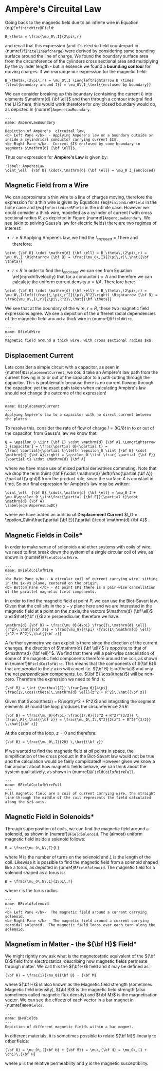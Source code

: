 # Ampère's Circuital Law
Going back to the magnetic field due to an infinite wire in Equation {eq}`InfiniteWireBField`:
```{math}
B_\theta = \frac{\mu_0\,I}{2\pi\,r}
```
and recall that this expression (and it's electric field counterpart in {numref}`finitelineofcharge`) were derived by considering some bounding 
surface around the line of charge.  We found the boundary surface area from the  circumference of the cylinders cross sectional area and multiplying by the 
cylinder length - but in essence we found a <b> bounding contour </b> for moving charges.  If we rearrange our expression for the magnetic field:

```{math}
B_\theta\,(2\pi\,r) = \mu_0\,I \Longleftrightarrow B \times (\text{boundary around I}) = \mu_0\,I_\text{{enclosed by boundary}}
```

We can consider breaking up this boundary (containing the current $I$) into elements $\mathrm{d} {\bf \ell}$ and then through a contour integral find the LHS here, 
this would work therefore for <em> any </em> closed boundary would do, as depicted in {numref}`AmpereLawBoundary`.

```{figure} ../figures/AmperesLaw.png
---
name: AmpereLawBoundary
---
Depiction of Ampère's  circuital law, 
<b> Left Pane </b>  - Applying Ampère's law on a boundary outside or inside a cylindrical conductor carrying current $I$.  
<b> Right Pane </b> - Current $I$ enclosed by some boundary in segments $\mathrm{d} {\bf \ell}$.
```

Thus our expression for <b>Ampère's Law</b> is given by:
```{math}
:label: AmperesLaw
\oint_\ell  {\bf B} \cdot\,\mathrm{d} {\bf \ell} = \mu_0 I_{enclosed} 
```

## Magnetic Field from a Wire
We can approximate a thin wire to a line of charges moving, therefore the expression for a thin wire is given by Equations {eq}`FiniteWireBField` in the finite case and 
{eq}`InfiniteWireBField` in the infinite case.  However we could consider a thick wire, modelled as a cylinder of current $I$ with cross sectional radius $R$, 
as depicted in Figure {numref}`AmpereLawBoundary`.  We see (akin to solving Gauss's law for electric fields) there are two regimes of interest:
- $r \geq R$ Applying Ampère's law, we find the $I_{enclosed} = I$ here and therefore:
```{math}
\oint {\bf B} \cdot \mathrm{d} {\bf \ell} = B_\theta\,(2\pi\,r) = \mu_0\,I \Rightarrow {\bf B} = \frac{\mu_0\,I}{2\pi\,r}\,\hat{{\bf \theta}}
```
    
- $r < R$ In order to find the $I_{enclosed}$ we can see from Equation \ref{eqn:driftvelocity} that for a conductor $I \propto A$ and 
therefore we can calculate the uniform current density $\rho = I / A$.  Therefore here:

```{math}
\oint {\bf B} \cdot \mathrm{d} {\bf \ell} = B_\theta\,(2\pi\,r) = \mu_0\,I\left(\frac{\,\pi\,r^2}{\pi\,R^2}\right) \Rightarrow {\bf B} = 
\frac{\mu_0\,I\,r}{2\pi\,R^2}\,\hat{{\bf \theta}}
```

We see that at the boundary of the wire, $r = R$, these two magnetic field expressions agree.  We see a depiction of the different radial 
dependencies of the magnetic field around 
a thick wire in {numref}`BfieldWire`.
```{figure} ../figures/magneticfieldwire.png
---
name: BfieldWire
---
Magnetic field around a thick wire, with cross sectional radius $R$.
```

## Displacement Current
Lets consider a simple circuit with a capacitor, as seen in {numref}`DisplacementCurrent`, we could take an Ampère's law path from the current 
flowing in to or out of the capacitor to a path cutting through the capacitor.  This is problematic because there is no current flowing through 
the capacitor, yet the exact path taken when calculating Ampère's law should not change the outcome of the expression!

```{figure} ../figures/DisplacementCurrent.png
---
name: DisplacementCurrent
---
Applying Ampère's law to a capacitor with no direct current between the plates.
```

To resolve this, consider the rate of flow of charge $I = \partial Q/\partial t$ in to or out of the capacitor, from Gauss's law we know that:
```{math}
Q = \epsilon_0 \iint {\bf E} \cdot \mathrm{d} {\bf A} \Longrightarrow I_{capacitor} = \frac{\partial Q}{\partial t} = 
\frac{ \partial}{\partial t}\left( \epsilon_0 \iint {\bf E} \cdot \mathrm{d} {\bf A}\right) = \epsilon_0 \iint \frac{ \partial {\bf E}}{\partial t} \cdot \mathrm{d} {\bf A} 
```
where we have made use of mixed partial derivatives commuting.  Note that we drop the term $\iint {\bf E}\cdot \mathrm{d} \left(\frac{\partial {\bf A}}{\partial t}\right)$ 
from the product rule, since the surface $A$ is constant in time.  So our final expression for Ampère's law may be written:
```{math}
\oint_\ell  {\bf B} \cdot\,\mathrm{d} {\bf \ell} = \mu_0 I + \mu_0\epsilon_0 \iint\frac{\partial {\bf E}}{\partial t}\cdot \mathrm{d} {\bf A}
\label{eqn:AmperesLawDC}
```
where we have added an additional <b>Displacement Current</b> $I_D = \epsilon_0\iint\frac{\partial {\bf E}}{\partial t}\cdot \mathrm{d} {\bf A}$ .


## Magnetic Fields in Coils*

In order to make sense of solenoids and other systems with coils of wire, we need to first break down the system of a single circular coil of wire, 
as shown in {numref}`BFieldCoilofWire`.
```{figure} ../figures/CoilofCurrent1.png
---
name: BFieldCoilofWire
---
<b> Main Pane </b> - A circular coil of current carrying wire, sitting in the $x-y$ plane, centered on the origin.  
<b> Bottom Pane </b> - At point $P$ there is a pair-wise cancellation of the parallel magnetic field components.
```
In order to find the magnetic field at point $P$, we can use the Biot-Savart law.  Given that the coil sits in the $x-y$ plane here and we are 
interested in the magnetic field at a point on the $z$ axis, the vectors $\mathrm{d} {\bf \ell}$ and $\hat{{\bf r}}$ are perpendicular, therefore we have:

```{math}
\mathrm{d} {\bf B} = \frac{\mu_0}{4\pi} \frac{I\,\mathrm{d} \ell}{r^2}\,\hat{{\bf z}} = \frac{\mu_0}{4\pi} \frac{I\,\mathrm{d} \ell}{z^2 + R^2}\,\hat{{\bf z}}
```

A further symmetry we can exploit is there since the direction of the current changes, the direction of $\mathrm{d} {\bf \ell}'$ is opposite to that of 
$\mathrm{d} {\bf \ell}''$.  We find that there will a pair-wise cancellation of some of the magnetic field components therefore around the coil, as 
shown in {numref}`BFieldCoilofWire`.  This means that the components of ${\bf B}$ that are <em> parallel </em> to the $z$ axis will cancel i.e. ${\bf B} \sin(\theta)$ 
and only the net <em> perpendicular </em> components, i.e. ${\bf B} \cos(\theta)$) will be non-zero.  Therefore the expression we need to find is:

```{math}
{\bf B} = \int_{\mathcal{C}} \frac{\mu_0}{4\pi} \frac{I\,\cos(\theta)\,\mathrm{d} \ell}{z^2 + R^2}\,\hat{{\bf z}} 
```

Given that $\cos(\theta) = R/\sqrt{y^2 + R^2}$ and integrating the segment elements $\mathrm{d} \ell$ round the loop produces the circumference $2\pi\,R$:

```{math}
{\bf B} = \frac{\mu_0}{4\pi} \frac{I\,R}{(z^2 + R^2)^{3/2}} \,(2\pi\,R)\,\hat{{\bf z}} = \frac{\mu_0\,I\,R^2}{2(z^2 + R^2)^{3/2}} \,\hat{{\bf z}}
```

At the centre of the loop, $z = 0$ and therefore:

```{math}
{\bf B} = \frac{\mu_0\,I}{2R} \,\hat{{\bf z}}
```

If we wanted to find the magnetic field at <em> all </em> points in space, the simplification of the cross product in the Biot-Savart law would not be true and the 
calculation would be fairly complicated!  However given we know a fair amount about how magnetic fields behave, we can think about the system qualitatively, as shown 
in {numref}`BFieldCoilofWireFull`.  
```{figure} ../figures/FullBFieldCoilWire.png
---
name: BFieldCoilofWireFull
---
Full magnetic field are a coil of current carrying wire, the straight line through the middle of the coil represents the field calculated along the $z$ axis.
```


## Magnetic Field in Solenoids*
Through superposition of coils, we can find the magnetic field around a solenoid, as shown in {numref}`BFieldSolenoid`.  The (almost) 
uniform magnetic field inside a solenoid follows:
```{math}
B = \frac{\mu_0\,N\,I}{L}
```
where $N$ is the number of turns on the solenoid and $L$ is the length of the coil.  Likewise it is possible to find the magnetic field 
from a solenoid shaped like a torus, as depicted in {umref}`BFieldSolenoid`.  The magnetic field for a solenoid shaped as a torus is:
```{math}
B = \frac{\mu_0\,N\,I}{2\pi\,r}
``` 
where $r$ is the torus radius. 
```{figure} ../figures/BFieldSolenoid.png
---
name: BFieldSolenoid
---
<b> Left Pane </b>-  The magnetic field around a current carrying solenoid.  
<b> Right Pane </b> - The magnetic field around a current carrying toroidal solenoid.  The magnetic field loops over each turn along the solenoid.

```
 
## Magnetism in Matter - the ${\bf H}$ Field*
We might rightly now ask what is the magnetostatic equivalent of the ${\bf D}$ field from electrostatics, describing how magnetic fields permeate through matter. 
We call this the ${\bf H}$ field and it may be defined as:
```{math}
{\bf H} = \frac{1}{\mu_0}{\bf B} - {\bf M}
``` 
where ${\bf H}$ is also known as the Magnetic field strength (sometimes Magnetic field intensity), ${\bf B}$ is the magnetic field strength 
(also sometimes called magnetic flux density) and ${\bf M}$ is the magnetisation vector.  We can see the effects of each vector in a bar magnet in 
{numref}`BHMFields`.
```{figure} ../figures/BHMFields.png
---
name: BHMFields
---
Depiction of different magnetic fields within a bar magnet.
```
 
In different materials, it is sometimes possible to relate ${\bf M}$ linearly to other fields:
```{math}
{\bf B} = \mu_0\,({\bf H} + {\bf M}) = \mu\,{\bf H} = \mu_0\,(1 + \chi)\,{\bf H}
```
where $\mu$ is the relative permeability and $\chi$ is the magnetic susceptibility.  